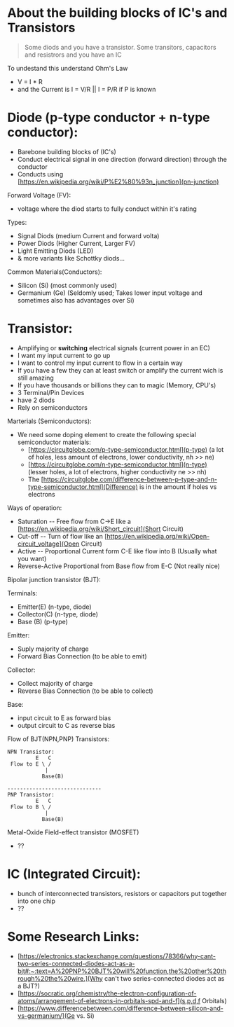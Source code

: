 # About the building blocks of IC's and Transistors

> Some diods and you have a transistor. Some transitors, capacitors and resistrors and you have an IC

To undestand this understand Ohm's Law
- V = I * R
- and the Current is I = V/R || I = P/R if P is known

Diode (p-type conductor + n-type conductor):
===
- Barebone building blocks of (IC's)
- Conduct electrical signal in one direction (forward direction) through the conductor
- Conducts using [https://en.wikipedia.org/wiki/P%E2%80%93n_junction](pn-junction)

Forward Voltage (FV):
- voltage where the diod starts to fully conduct within it's rating

Types:
- Signal Diods (medium Current and forward volta)
- Power Diods (Higher Current, Larger FV)
- Light Emitting Diods (LED)
- & more variants like Schottky diods...

Common Materials(Conductors):
- Silicon (Si) (most commonly used)
- Germanium (Ge) (Seldomly used; Takes lower input voltage and sometimes also has advantages over Si)

Transistor:
===
- Amplifying or **switching** electrical signals (current power in an EC)
- I want my input current to go up
- I want to control my input current to flow in a certain way
- If you have a few they can at least switch or amplify the current wich is still amazing
- If you have thousands or billions they can to magic (Memory, CPU's)
- 3 Terminal/Pin Devices
- have 2 diods
- Rely on semiconductors

Marterials (Semiconductors):
- We need some doping element to create the following special semiconductor materials:
  - [https://circuitglobe.com/p-type-semiconductor.html](p-type) (a lot of holes, less amount of electrons, lower conductivity, nh >> ne)
  - [https://circuitglobe.com/n-type-semiconductor.html](n-type) (lesser holes, a lot of electrons, higher conductivity ne >> nh)
  - The [https://circuitglobe.com/difference-between-p-type-and-n-type-semiconductor.html](Difference) is in the amount if holes vs electrons

Ways of operation:
- Saturation -- Free flow from C->E like a [https://en.wikipedia.org/wiki/Short_circuit](Short Circuit)
- Cut-off -- Turn of flow like an [https://en.wikipedia.org/wiki/Open-circuit_voltage](Open Circuit)
- Active -- Proportional Current form C-E like flow into B (Usually what you want)
- Reverse-Active Proportional from Base flow from E-C (Not really nice)

Bipolar junction transistor (BJT):

Terminals:
- Emitter(E) (n-type, diode)
- Collector(C) (n-type, diode)
- Base (B) (p-type)

Emitter:
- Suply majority of charge
- Forward Bias Connection (to be able to emit)

Collector:
- Collect majority of charge
- Reverse Bias Connection (to be able to collect)

Base:
- input circuit to E as forward bias
- output circuit to C as reverse bias

Flow of BJT(NPN,PNP) Transistors:
```
NPN Transistor:
         E   C
 Flow to E \ /
            |
           Base(B)

------------------------------
PNP Transistor:
         E   C
 Flow to B \ /
            |
           Base(B)
```

Metal-Oxide Field-effect transistor (MOSFET)
  - ??

<!-- TODO: know more about IC's -->
IC (Integrated Circuit):
===
- bunch of interconnected transistors, resistors or capacitors put together into one chip
- ??

Some Research Links:
===
- [https://electronics.stackexchange.com/questions/78366/why-cant-two-series-connected-diodes-act-as-a-bjt#:~:text=A%20PNP%20BJT%20will%20function,the%20other%20through%20the%20wire.](Why can't two series-connected diodes act as a BJT?)
- [https://socratic.org/chemistry/the-electron-configuration-of-atoms/arrangement-of-electrons-in-orbitals-spd-and-f](s,p,d,f Orbitals)
- [https://www.differencebetween.com/difference-between-silicon-and-vs-germanium/](Ge vs. Si)
